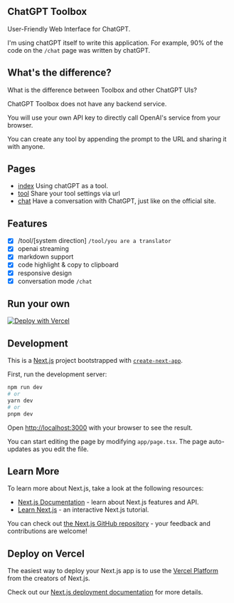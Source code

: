 ## ChatGPT Toolbox

User-Friendly Web Interface for ChatGPT.

I'm using chatGPT itself to write this application. For example, 90% of the code on the `/chat` page was written by chatGPT.

## What's the difference?

What is the difference between Toolbox and other ChatGPT UIs?

ChatGPT Toolbox does not have any backend service. 

You will use your own API key to directly call OpenAI's service from your browser.

You can create any tool by appending the prompt to the URL and sharing it with anyone.

## Pages

* [index](https://chatgpt.yubolun.com/) Using chatGPT as a tool.
* [tool](https://chatgpt.yubolun.com/tool/you%20are%20a%20translator) Share your tool settings via url
* [chat](https://chatgpt.yubolun.com/chat) Have a conversation with ChatGPT, just like on the official site.

## Features

- [x] /tool/[system direction] `/tool/you are a translator`
- [x] openai streaming
- [x] markdown support
- [x] code highlight & copy to clipboard
- [x] responsive design
- [x] conversation mode `/chat`

## Run your own

[![Deploy with Vercel](https://vercel.com/button)](https://vercel.com/new/clone?repository-url=https%3A%2F%2Fgithub.com%2Fdiscountry%2Fchatgpt-toolbox)

## Development

This is a [Next.js](https://nextjs.org/) project bootstrapped with [`create-next-app`](https://github.com/vercel/next.js/tree/canary/packages/create-next-app).

First, run the development server:

```bash
npm run dev
# or
yarn dev
# or
pnpm dev
```

Open [http://localhost:3000](http://localhost:3000) with your browser to see the result.

You can start editing the page by modifying `app/page.tsx`. The page auto-updates as you edit the file.

## Learn More

To learn more about Next.js, take a look at the following resources:

- [Next.js Documentation](https://nextjs.org/docs) - learn about Next.js features and API.
- [Learn Next.js](https://nextjs.org/learn) - an interactive Next.js tutorial.

You can check out [the Next.js GitHub repository](https://github.com/vercel/next.js/) - your feedback and contributions are welcome!

## Deploy on Vercel

The easiest way to deploy your Next.js app is to use the [Vercel Platform](https://vercel.com/new?utm_medium=default-template&filter=next.js&utm_source=create-next-app&utm_campaign=create-next-app-readme) from the creators of Next.js.

Check out our [Next.js deployment documentation](https://nextjs.org/docs/deployment) for more details.
